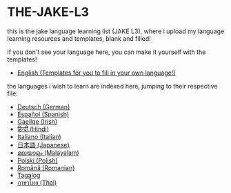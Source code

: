 # THE-JAKE-L3
this is the jake language learning list (JAKE L3), where i upload my language learning resources and templates, blank and filled!

if you don't see your language here, you can make it yourself with the templates!
- [English (Templates for you to fill in your own language!)](englishTemplates.md)

the languages i wish to learn are indexed here, jumping to their respective file:
- [Deutsch (German)](german.md)
- [Español (Spanish)](spanish.md)
- [Gaeilge (Irish)](irish.md)
- [हिन्दी (Hindi)](hindi.md)
- [Italiano (Italian)](italian.md)
- [日本語 (Japanese)](japanese.md)
- [മലയാളം (Malayalam)](malayalam.md)
- [Polski (Polish)](polish.md)
- [Română (Romanian)](romanian.md)
- [Tagalog](tagalog.md)
- [ภาษาไทย (Thai)](thai.md)
